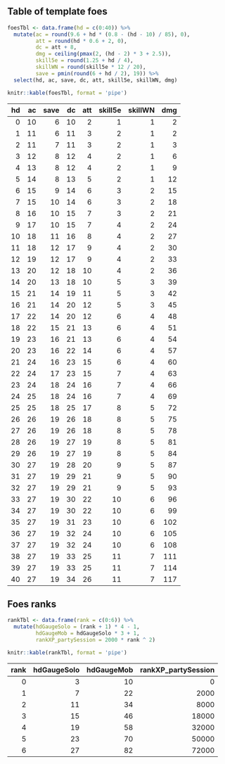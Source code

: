 ## Table of template foes

``` r
foesTbl <- data.frame(hd = c(0:40)) %>% 
  mutate(ac = round(9.6 + hd * (0.8 - (hd - 10) / 85), 0),
         att = round(hd * 0.6 + 2, 0),
         dc = att + 8,
         dmg = ceiling(pmax(2, (hd - 2) * 3 + 2.5)),
         skill5e = round(1.25 + hd / 4),
         skillWN = round(skill5e * 12 / 20),
         save = pmin(round(6 + hd / 2), 19)) %>%
  select(hd, ac, save, dc, att, skill5e, skillWN, dmg)

knitr::kable(foesTbl, format = 'pipe')
```

|  hd |  ac | save |  dc | att | skill5e | skillWN | dmg |
|----:|----:|-----:|----:|----:|--------:|--------:|----:|
|   0 |  10 |    6 |  10 |   2 |       1 |       1 |   2 |
|   1 |  11 |    6 |  11 |   3 |       2 |       1 |   2 |
|   2 |  11 |    7 |  11 |   3 |       2 |       1 |   3 |
|   3 |  12 |    8 |  12 |   4 |       2 |       1 |   6 |
|   4 |  13 |    8 |  12 |   4 |       2 |       1 |   9 |
|   5 |  14 |    8 |  13 |   5 |       2 |       1 |  12 |
|   6 |  15 |    9 |  14 |   6 |       3 |       2 |  15 |
|   7 |  15 |   10 |  14 |   6 |       3 |       2 |  18 |
|   8 |  16 |   10 |  15 |   7 |       3 |       2 |  21 |
|   9 |  17 |   10 |  15 |   7 |       4 |       2 |  24 |
|  10 |  18 |   11 |  16 |   8 |       4 |       2 |  27 |
|  11 |  18 |   12 |  17 |   9 |       4 |       2 |  30 |
|  12 |  19 |   12 |  17 |   9 |       4 |       2 |  33 |
|  13 |  20 |   12 |  18 |  10 |       4 |       2 |  36 |
|  14 |  20 |   13 |  18 |  10 |       5 |       3 |  39 |
|  15 |  21 |   14 |  19 |  11 |       5 |       3 |  42 |
|  16 |  21 |   14 |  20 |  12 |       5 |       3 |  45 |
|  17 |  22 |   14 |  20 |  12 |       6 |       4 |  48 |
|  18 |  22 |   15 |  21 |  13 |       6 |       4 |  51 |
|  19 |  23 |   16 |  21 |  13 |       6 |       4 |  54 |
|  20 |  23 |   16 |  22 |  14 |       6 |       4 |  57 |
|  21 |  24 |   16 |  23 |  15 |       6 |       4 |  60 |
|  22 |  24 |   17 |  23 |  15 |       7 |       4 |  63 |
|  23 |  24 |   18 |  24 |  16 |       7 |       4 |  66 |
|  24 |  25 |   18 |  24 |  16 |       7 |       4 |  69 |
|  25 |  25 |   18 |  25 |  17 |       8 |       5 |  72 |
|  26 |  26 |   19 |  26 |  18 |       8 |       5 |  75 |
|  27 |  26 |   19 |  26 |  18 |       8 |       5 |  78 |
|  28 |  26 |   19 |  27 |  19 |       8 |       5 |  81 |
|  29 |  26 |   19 |  27 |  19 |       8 |       5 |  84 |
|  30 |  27 |   19 |  28 |  20 |       9 |       5 |  87 |
|  31 |  27 |   19 |  29 |  21 |       9 |       5 |  90 |
|  32 |  27 |   19 |  29 |  21 |       9 |       5 |  93 |
|  33 |  27 |   19 |  30 |  22 |      10 |       6 |  96 |
|  34 |  27 |   19 |  30 |  22 |      10 |       6 |  99 |
|  35 |  27 |   19 |  31 |  23 |      10 |       6 | 102 |
|  36 |  27 |   19 |  32 |  24 |      10 |       6 | 105 |
|  37 |  27 |   19 |  32 |  24 |      10 |       6 | 108 |
|  38 |  27 |   19 |  33 |  25 |      11 |       7 | 111 |
|  39 |  27 |   19 |  33 |  25 |      11 |       7 | 114 |
|  40 |  27 |   19 |  34 |  26 |      11 |       7 | 117 |

## Foes ranks

``` r
rankTbl <- data.frame(rank = c(0:6)) %>% 
  mutate(hdGaugeSolo = (rank + 1) * 4 - 1,
         hdGaugeMob = hdGaugeSolo * 3 + 1,
         rankXP_partySession = 2000 * rank ^ 2)

knitr::kable(rankTbl, format = 'pipe')
```

| rank | hdGaugeSolo | hdGaugeMob | rankXP_partySession |
|-----:|------------:|-----------:|--------------------:|
|    0 |           3 |         10 |                   0 |
|    1 |           7 |         22 |                2000 |
|    2 |          11 |         34 |                8000 |
|    3 |          15 |         46 |               18000 |
|    4 |          19 |         58 |               32000 |
|    5 |          23 |         70 |               50000 |
|    6 |          27 |         82 |               72000 |
